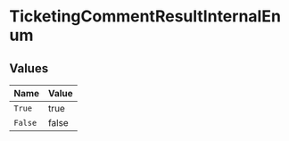# TicketingCommentResultInternalEnum


## Values

| Name    | Value   |
| ------- | ------- |
| `True`  | true    |
| `False` | false   |